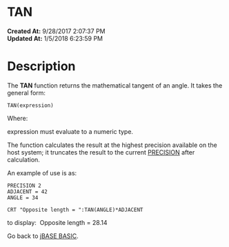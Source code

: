 # TAN

**Created At:** 9/28/2017 2:07:37 PM  
**Updated At:** 1/5/2018 6:23:59 PM  


# Description

The **TAN** function returns the mathematical tangent of an angle. It takes the general form:

```
TAN(expression)
```

Where:

expression must evaluate to a numeric type.

The function calculates the result at the highest precision available on the host system; it truncates the result to the current [PRECISION](277629-precision) after calculation.

An example of use is as:

```
PRECISION 2
ADJACENT = 42
ANGLE = 34

CRT "Opposite length = ":TAN(ANGLE)*ADJACENT
```

to display:  Opposite length = 28.14



Go back to [jBASE BASIC](263498-jbase-basic).
